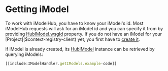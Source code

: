 # Getting iModel

To work with iModelHub, you have to know your iModel's id. Most iModelHub requests will ask for an iModel id and you can specify it from by providing [HubIModel.wsgId]($imodelhub-client) property. If you do not have an iModel for your [Project]($context-registry-client) yet, you first have to [create it](./CreateiModel.md).

If iModel is already created, its [HubIModel]($imodelhub-client) instance can be retrieved by querying iModels:

```ts
[[include:IModelHandler.getIModels.example-code]]
```
